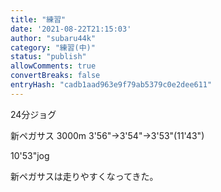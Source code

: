 ```yaml
---
title: "練習"
date: '2021-08-22T21:15:03'
author: "subaru44k"
category: "練習(中)"
status: "publish"
allowComments: true
convertBreaks: false
entryHash: "cadb1aad963e9f79ab5379c0e2dee611"
---
```

24分ジョグ

新ペガサス
3000m
3'56"→3'54"→3'53"(11'43")

10'53"jog

新ペガサスは走りやすくなってきた。
